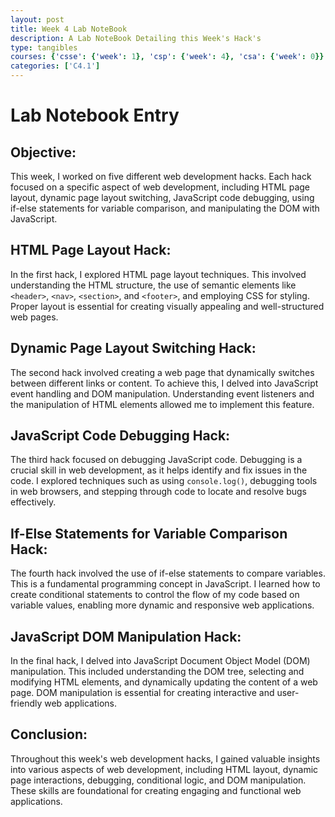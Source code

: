 ```yaml
---
layout: post
title: Week 4 Lab NoteBook
description: A Lab NoteBook Detailing this Week's Hack's
type: tangibles
courses: {'csse': {'week': 1}, 'csp': {'week': 4}, 'csa': {'week': 0}}
categories: ['C4.1']
---
```


# Lab Notebook Entry

## Objective:
This week, I worked on five different web development hacks. Each hack focused on a specific aspect of web development, including HTML page layout, dynamic page layout switching, JavaScript code debugging, using if-else statements for variable comparison, and manipulating the DOM with JavaScript.

## HTML Page Layout Hack:
In the first hack, I explored HTML page layout techniques. This involved understanding the HTML structure, the use of semantic elements like `<header>`, `<nav>`, `<section>`, and `<footer>`, and employing CSS for styling. Proper layout is essential for creating visually appealing and well-structured web pages.

## Dynamic Page Layout Switching Hack:
The second hack involved creating a web page that dynamically switches between different links or content. To achieve this, I delved into JavaScript event handling and DOM manipulation. Understanding event listeners and the manipulation of HTML elements allowed me to implement this feature.

## JavaScript Code Debugging Hack:
The third hack focused on debugging JavaScript code. Debugging is a crucial skill in web development, as it helps identify and fix issues in the code. I explored techniques such as using `console.log()`, debugging tools in web browsers, and stepping through code to locate and resolve bugs effectively.

## If-Else Statements for Variable Comparison Hack:
The fourth hack involved the use of if-else statements to compare variables. This is a fundamental programming concept in JavaScript. I learned how to create conditional statements to control the flow of my code based on variable values, enabling more dynamic and responsive web applications.

## JavaScript DOM Manipulation Hack:
In the final hack, I delved into JavaScript Document Object Model (DOM) manipulation. This included understanding the DOM tree, selecting and modifying HTML elements, and dynamically updating the content of a web page. DOM manipulation is essential for creating interactive and user-friendly web applications.

## Conclusion:
Throughout this week's web development hacks, I gained valuable insights into various aspects of web development, including HTML layout, dynamic page interactions, debugging, conditional logic, and DOM manipulation. These skills are foundational for creating engaging and functional web applications.
